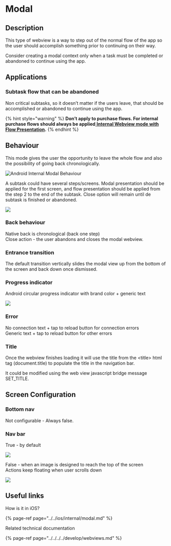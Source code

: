 # Modal

## Description

This type of webview is a way to step out of the normal flow of the app so the user should accomplish something prior to continuing on their way.

Consider creating a modal context only when a task must be completed or abandoned to continue using the app.

## **Applications**

### **Subtask flow that can be abandoned**

Non critical subtasks, so it doesn’t matter if the users leave, that should be accomplished or abandoned to continue using the app.

{% hint style="warning" %}
**Don’t apply to purchase flows. For internal purchase flows should always be applied**[ **Internal Webview mode with Flow Presentation**](flow.md)**.**
{% endhint %}

## **Behaviour**

This mode gives the user the opportunity to leave the whole flow and also the possibility of going back chronologically.

![Android Internal Modal Behaviour](../../img/android_internal_modal.png)

A subtask could have several steps/screens. Modal presentation should be applied for the first screen, and flow presentation should be applied from the step 2 to the end of the subtask. Close option will remain until de subtask is finished or abandoned.

![](../../img/android_internal_modal_subtask.png)

### **Back behaviour**

Native back is chronological \(back one step\)  
Close action - the user abandons and closes the modal webview.

### **Entrance transition**

The default transition vertically slides the modal view up from the bottom of the screen and back down once dismissed.

### **Progress indicator**

Android circular progress indicator with brand color + generic text

![](../../img/android_progress-indicator.png)

### Error

No connection text + tap to reload button for connection errors  
Generic text + tap to reload button for other errors

### Title

Once the webview finishes loading it will use the title from the &lt;title&gt; html tag \(document.title\) to populate the title in the navigation bar.

It could be modified using the web view javascript bridge message SET\_TITLE.

## Screen Configuration

### Bottom nav

Not configurable - Always false.

### Nav bar

True - by default

![](../../img/android_internal_modal_navbar_true.png)

False - when an image is designed to reach the top of the screen  
Actions keep floating when user scrolls down

![](../../img/android_internal_modal_navbar_false.png)

## Useful links <a id="useful-links"></a>

How is it in iOS?

{% page-ref page="../../ios/internal/modal.md" %}

 Related technical documentation

{% page-ref page="../../../../develop/webviews.md" %}

